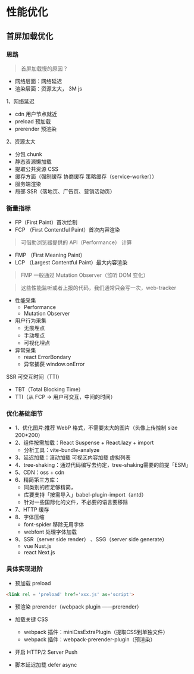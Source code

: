 # 性能优化

## 首屏加载优化

### 思路

> 首屏加载慢的原因？
- 网络层面：网络延迟
- 渲染层面：资源太大， 3M js

1、网络延迟
- cdn 用户节点就近
- preload 预加载
- prerender 预渲染

2、资源太大
- 分包 chunk
- 静态资源懒加载
- 提取公共资源 CSS
- 缓存方面（强制缓存 协商缓存 策略缓存（service-worker））
- 服务端渲染 
- 局部 SSR（落地页、广告页、营销活动页）


### 衡量指标
- FP（First Paint）首次绘制
- FCP （First Contentful Paint）首次内容渲染
> 可借助浏览器提供的 API（Performance） 计算 

- FMP （First Meaning Paint）
- LCP （Largest Contentful Paint）最大内容渲染
> FMP 一般通过 Mutation Observer（监听 DOM 变化）


> 这些性能监听或者上报的代码，我们通常只会写一次，web-tracker
- 性能采集
  - Performance
  - Mutation Observer
- 用户行为采集
  - 无痕埋点
  - 手动埋点
  - 可视化埋点
- 异常采集
  - react ErrorBondary
  - 异常捕获 window.onError

SSR 可交互时间（TTI）
- TBT（Total Blocking Time） 
- TTI（从 FCP -> 用户可交互，中间的时间）


### 优化基础细节
- 1、优化图片:推荐 WebP 格式，不需要太大的图片（头像上传控制 size 200*200）
- 2、组件按需加载：React Suspense + React.lazy + import
  - 分析工具：vite-bundle-analyze
- 3、延迟加载：滚动加载 可视区内容加载 虚拟列表
- 4、tree-shaking：通过代码编写去约定，tree-shaking需要的前提「ESM」
- 5、CDN：oss + cdn
- 6、精简第三方库：
  - 同类别的库足够精简，
  - 库要支持「按需导入」babel-plugin-import（antd）
  - 针对一些国际化的文件，不必要的语言要移除
- 7、HTTP 缓存
- 8、字体压缩
  - font-spider 移除无用字体
  - webfont 处理字体加载
- 9、SSR（server side render） 、SSG（server side generate）
  - vue Nust.js
  - react Next.js


### 具体实现进阶

- 预加载 preload

```html
<link rel = 'preload' href='xxx.js' as='script'>
```

- 预渲染 prerender（webpack plugin ——prerender）

- 加载关键 CSS
  - webpack 插件：miniCssExtraPlugin（提取CSS到单独文件）
  - webpack 插件：webpack-prerender-plugin（预渲染）

- 开启 HTTP/2 Server Push

- 脚本延迟加载 defer async

